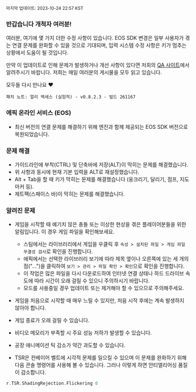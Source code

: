 <sup>마지막 업데이트: 2023-10-24 22:57 KST</sup>

### 반갑습니다 개척자 여러분!
여러분, 여기에 몇 가지 더한 수정 사항이 있습니다. EOS SDK 변경은 일부 사용자가 겪는 연결 문제를 완화할 수 있을 것으로 기대되며, 입력 시스템 수정 사항은 키가 멈추는 상황에서 도움이 될 것입니다.

만약 이 업데이트로 인해 문제가 발생하거나 개선 사항이 있다면 저희의 [QA 사이트](https://questions.satisfactorygame.com/)에서 알려주시기 바랍니다. 저희는 매일 여러분의 게시물을 모두 읽고 있습니다.

모두들 다시 만나요 ❤️

```
패치 노트: 얼리 액세스 (실험적) - v0.8.2.3 - 빌드 261167
```

### 에픽 온라인 서비스 (EOS)
- 최신 버전의 연결 문제를 해결하기 위해 엔진과 함께 제공되는 EOS SDK 버전으로 복원되었습니다.

### 문제 해결
- 가이드라인에 부착(CTRL) 및 단축바에 저장(ALT)이 막히는 문제를 해결했습니다.
- 위 사항과 동시에 현재 기본 입력을 ALT로 재설정했습니다.
- Alt + Tab을 할 때 키가 막히는 문제를 해결했습니다 (웅크리기, 달리기, 점프, 지도 마커 등).
- 제트팩(스페이스 바)이 막히는 문제를 해결했습니다.

### 알려진 문제
- 게임을 시작할 때 예기치 않은 충돌 또는 이상한 현상을 겪은 플레이어분들을 위한 알림입니다. 이 경우 게임 파일을 확인해보세요.
  - 스팀에서는 라이브러리에서 게임을 우클릭 후 `속성 > 설치된 파일 > 게임 파일 무결성 검사`로 확인을 진행합니다.
  - 에픽에서는 선택한 라이브러리 보기에 따라 제목 옆이나 오른쪽에 있는 세 개의 점("...")을 클릭하여 `보기 > 관리 > 파일 확인 > 확인`으로 확인을 진행합니다.
  - 이 작업은 많은 파일을 다시 다운로드하여 인터넷 연결 상태나 하드 드라이브 속도에 따라 시간이 오래 걸릴 수 있으니 주의하시기 바랍니다.
  - 모드를 사용중일 경우 업데이트 또는 제거해야 할 수 있으므로 주의해주세요.

- 게임을 처음으로 시작할 때 매우 느릴 수 있지만, 처음 시작 후에는 계속 발생하지 않아야 합니다.
- 게임 종료가 오래 걸릴 수 있습니다.
- 비디오 메모리가 부족할 시 주요 성능 저하가 발생할 수 있습니다.
- 공장 애니메이션 틱 감소가 약간 과도할 수 있습니다.
- TSR은 컨베이어 벨트에 시각적 문제를 일으킬 수 있으며 이 문제를 완화하기 위해 다음 콘솔 명령어를 사용해 볼 수 있습니다. 그러나 이렇게 하면 안티앨리어싱 품질이 감소합니다.
```cpp
r.TSR.ShadingRejection.Flickering 0
```